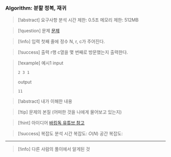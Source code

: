 ### Algorithm: 분할 정복, 재귀

> [!abstract] 요구사항 분석
> 시간 제한: 0.5초
> 메모리 제한: 512MB

> [!question] 문제
> [문제](https://www.acmicpc.net/problem/1074)

> [!info] 입력
> 첫째 줄에 정수 N, r, c가 주어진다.

> [!success] 출력
> r행 c열을 몇 번째로 방문했는지 출력한다.

> [!example] 예시1
> input
>
> ```
> 2 3 1
> ```
>
> output
>
> ```
> 11
> ```

> [!abstract] 내가 이해한 내용

> [!tip] 문제의 본질 (어떠한 것을 나에게 물어보고 있는지)

> [!hint] 아이디어
> [바킹독 유튜브 참고](https://www.youtube.com/watch?v=8vDDJm5EewM&list=PLtqbFd2VIQv4O6D6l9HcD732hdrnYb6CY&index=12)

> [!success] 복잡도 분석
> 시간 복잡도: $O(N)$
> 공간 복잡도:

---

> [!info] 다른 사람의 풀이에서 알게된 것
